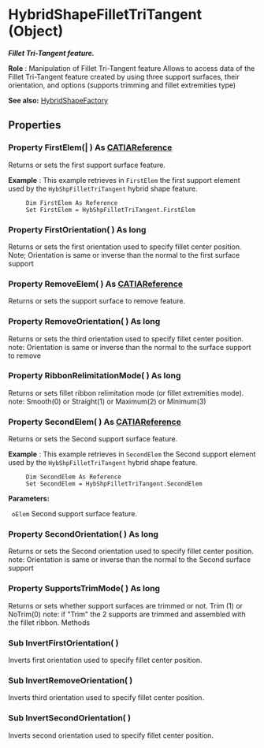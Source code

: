 # HybridShapeFilletTriTangent (Object)

**_Fillet Tri-Tangent feature._**

**Role** : Manipulation of Fillet Tri-Tangent feature Allows to access data of the Fillet Tri-Tangent feature created by using three support surfaces, their orientation, and options (supports trimming and fillet extremities type)

**See also:**      [HybridShapeFactory](../GSMInterfaces/interface_HybridShapeFactory_68680.md)

## Properties

### Property **FirstElem**(| ) As [CATIAReference](../InfInterfaces/interface_Reference_17481.md)

   Returns or sets the first support surface feature.

**Example** :      This example retrieves in `FirstElem` the first support element used by the `HybShpFilletTriTangent` hybrid shape feature.

```VBScript
     Dim FirstElem As Reference
     Set FirstElem = HybShpFilletTriTangent.FirstElem

```

### Property **FirstOrientation**( ) As long

   Returns or sets the first orientation used to specify fillet center position.
Note; Orientation is same or inverse than the normal to the first surface support  
### Property **RemoveElem**( ) As [CATIAReference](../InfInterfaces/interface_Reference_17481.md)

   Returns or sets the support surface to remove feature.  
### Property **RemoveOrientation**( ) As long

   Returns or sets the third orientation used to specify fillet center position.
note: Orientation is same or inverse than the normal to the surface support to remove

### Property **RibbonRelimitationMode**( ) As long

   Returns or sets fillet ribbon relimitation mode (or fillet extremities mode).
note: Smooth(0) or Straight(1) or Maximum(2) or Minimum(3)  
### Property **SecondElem**( ) As [CATIAReference](../InfInterfaces/interface_Reference_17481.md)

   Returns or sets the Second support surface feature.

**Example** :      This example retrieves in `SecondElem` the Second support element used by the `HybShpFilletTriTangent` hybrid shape feature.

```VBScript
     Dim SecondElem As Reference
     Set SecondElem = HybShpFilletTriTangent.SecondElem

```

**Parameters:**

` oElem`      Second support surface feature.

### Property **SecondOrientation**( ) As long

   Returns or sets the Second orientation used to specify fillet center position.
note: Orientation is same or inverse than the normal to the Second surface support  
### Property **SupportsTrimMode**( ) As long

   Returns or sets whether support surfaces are trimmed or not.
Trim (1) or NoTrim(0)
note: if "Trim" the 2 supports are trimmed and assembled with the fillet ribbon.  Methods

### Sub **InvertFirstOrientation**( )

   Inverts first orientation used to specify fillet center position.  
### Sub **InvertRemoveOrientation**( )

   Inverts third orientation used to specify fillet center position.  
### Sub **InvertSecondOrientation**( )

   Inverts second orientation used to specify fillet center position.